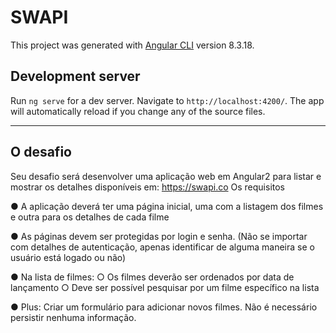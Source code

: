 # SWAPI

This project was generated with [Angular CLI](https://github.com/angular/angular-cli) version 8.3.18.

## Development server

Run `ng serve` for a dev server. Navigate to `http://localhost:4200/`. The app will automatically reload if you change any of the source files.

-----------------------------------------------------------------------------------------
## O desafio
Seu desafio será desenvolver uma aplicação web em Angular2 para listar e mostrar os detalhes disponíveis em: https://swapi.co
Os requisitos

● A aplicação deverá ter uma página inicial, uma com a listagem dos
filmes e outra para os detalhes de cada filme

● As páginas devem ser protegidas por login e senha. (Não se importar
com detalhes de autenticação, apenas identificar de alguma maneira
se o usuário está logado ou não)

● Na lista de filmes:
○ Os filmes deverão ser ordenados por data de lançamento
○ Deve ser possível pesquisar por um filme específico na lista

● Plus: Criar um formulário para adicionar novos filmes. Não é necessário
persistir nenhuma informação.

